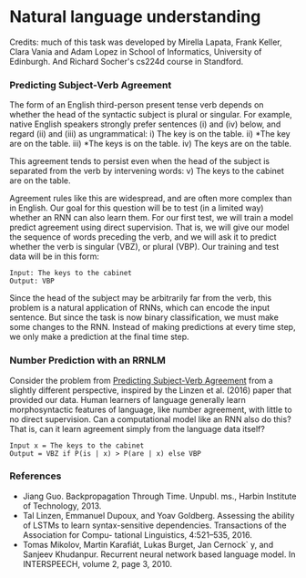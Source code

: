 # Natural language understanding
Credits: much of this task was developed by Mirella Lapata, Frank Keller, Clara Vania and Adam Lopez in School of Informatics, University of Edinburgh. And Richard Socher's cs224d course in Standford.

### Predicting Subject-Verb Agreement
The form of an English third-person present tense verb depends on whether the head of the syntactic subject is plural or singular. For example, native English speakers strongly prefer sentences (i) and (iv) below, and regard (ii) and (iii) as ungrammatical:
i) The key is on the table.
ii) *The key are on the table.
iii) *The keys is on the table.
iv) The keys are on the table.

This agreement tends to persist even when the head of the subject is separated from the verb by intervening words:
v) The keys to the cabinet are on the table.

Agreement rules like this are widespread, and are often more complex than in English. Our goal for this question will be to test (in a limited way) whether an RNN can also learn them. For our first test, we will train a model predict agreement using direct supervision. That is, we will give our model the sequence of words preceding the verb, and we will ask it to predict whether the verb is singular (VBZ), or plural (VBP). Our training and test data will be in this form:

    Input: The keys to the cabinet
    Output: VBP

Since the head of the subject may be arbitrarily far from the verb, this problem is a natural application of RNNs, which can encode the input sentence. But since the task is now binary classification, we must make some changes to the RNN. Instead of making predictions at every time step, we only make a prediction at the final time step.

### Number Prediction with an RRNLM
Consider the problem from [Predicting Subject-Verb Agreement](#predicting-subject-verb-agreement) from a slightly different perspective, inspired by the Linzen et al. (2016) paper that provided our data. Human learners of language generally learn morphosyntactic features of language, like number agreement, with little to no direct supervision. Can a computational model like an RNN also do this? That is, can it learn agreement simply from the language data itself?

    Input x = The keys to the cabinet
    Output = VBZ if P(is | x) > P(are | x) else VBP

### References
* Jiang Guo. Backpropagation Through Time. Unpubl. ms., Harbin Institute of Technology, 2013.
* Tal Linzen, Emmanuel Dupoux, and Yoav Goldberg. Assessing the ability of LSTMs to learn syntax-sensitive dependencies. Transactions of the Association for Compu-
tational Linguistics, 4:521–535, 2016.
* Tomas Mikolov, Martin Karafiát, Lukas Burget, Jan Cernock` y, and Sanjeev Khudanpur. Recurrent neural network based language model. In INTERSPEECH, volume 2, page 3, 2010.
